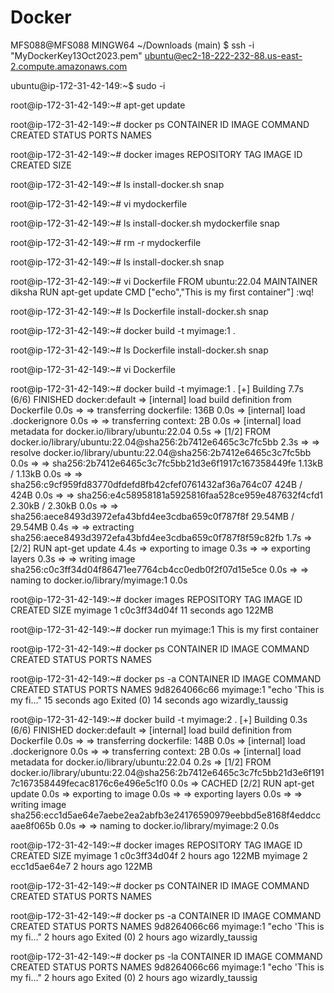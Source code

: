 # Docker
MFS088@MFS088 MINGW64 ~/Downloads (main)
$ ssh -i "MyDockerKey13Oct2023.pem" ubuntu@ec2-18-222-232-88.us-east-2.compute.amazonaws.com

ubuntu@ip-172-31-42-149:~$ sudo -i

root@ip-172-31-42-149:~# apt-get update

root@ip-172-31-42-149:~# docker ps
CONTAINER ID   IMAGE     COMMAND   CREATED   STATUS    PORTS     NAMES

root@ip-172-31-42-149:~# docker images
REPOSITORY   TAG       IMAGE ID   CREATED   SIZE

root@ip-172-31-42-149:~# ls
install-docker.sh  snap

root@ip-172-31-42-149:~# vi mydockerfile

root@ip-172-31-42-149:~# ls
install-docker.sh  mydockerfile  snap

root@ip-172-31-42-149:~# rm -r mydockerfile

root@ip-172-31-42-149:~# ls
install-docker.sh  snap

root@ip-172-31-42-149:~# vi Dockerfile
FROM ubuntu:22.04
MAINTAINER diksha
RUN apt-get update
CMD ["echo","This is my first container"]
:wq!

root@ip-172-31-42-149:~# ls
Dockerfile  install-docker.sh  snap

root@ip-172-31-42-149:~# docker build -t myimage:1 .

root@ip-172-31-42-149:~# ls
Dockerfile  install-docker.sh  snap

root@ip-172-31-42-149:~# vi Dockerfile

root@ip-172-31-42-149:~# docker build -t myimage:1 .
[+] Building 7.7s (6/6) FINISHED                                 docker:default
 => [internal] load build definition from Dockerfile                       0.0s
 => => transferring dockerfile: 136B                                       0.0s
 => [internal] load .dockerignore                                          0.0s
 => => transferring context: 2B                                            0.0s
 => [internal] load metadata for docker.io/library/ubuntu:22.04            0.5s
 => [1/2] FROM docker.io/library/ubuntu:22.04@sha256:2b7412e6465c3c7fc5bb  2.3s
 => => resolve docker.io/library/ubuntu:22.04@sha256:2b7412e6465c3c7fc5bb  0.0s
 => => sha256:2b7412e6465c3c7fc5bb21d3e6f1917c167358449fe 1.13kB / 1.13kB  0.0s
 => => sha256:c9cf959fd83770dfdefd8fb42cfef0761432af36a764c07 424B / 424B  0.0s
 => => sha256:e4c58958181a5925816faa528ce959e487632f4cfd1 2.30kB / 2.30kB  0.0s
 => => sha256:aece8493d3972efa43bfd4ee3cdba659c0f787f8f 29.54MB / 29.54MB  0.4s
 => => extracting sha256:aece8493d3972efa43bfd4ee3cdba659c0f787f8f59c82fb  1.7s
 => [2/2] RUN apt-get update                                               4.4s
 => exporting to image                                                     0.3s
 => => exporting layers                                                    0.3s
 => => writing image sha256:c0c3ff34d04f86471ee7764cb4cc0edb0f2f07d15e5ce  0.0s
 => => naming to docker.io/library/myimage:1                               0.0s
 
root@ip-172-31-42-149:~# docker images
REPOSITORY   TAG       IMAGE ID       CREATED          SIZE
myimage      1         c0c3ff34d04f   11 seconds ago   122MB

root@ip-172-31-42-149:~# docker run myimage:1
This is my first container

root@ip-172-31-42-149:~# docker ps
CONTAINER ID   IMAGE     COMMAND   CREATED   STATUS    PORTS     NAMES

root@ip-172-31-42-149:~# docker ps -a
CONTAINER ID   IMAGE       COMMAND                  CREATED          STATUS                      PORTS     NAMES
9d8264066c66   myimage:1   "echo 'This is my fi…"   15 seconds ago   Exited (0) 14 seconds ago             wizardly_taussig


root@ip-172-31-42-149:~# docker build -t myimage:2 .
[+] Building 0.3s (6/6) FINISHED                                                                           docker:default
 => [internal] load build definition from Dockerfile                                                                 0.0s
 => => transferring dockerfile: 148B                                                                                 0.0s
 => [internal] load .dockerignore                                                                                    0.0s
 => => transferring context: 2B                                                                                      0.0s
 => [internal] load metadata for docker.io/library/ubuntu:22.04                                                      0.2s
 => [1/2] FROM docker.io/library/ubuntu:22.04@sha256:2b7412e6465c3c7fc5bb21d3e6f1917c167358449fecac8176c6e496e5c1f0  0.0s
 => CACHED [2/2] RUN apt-get update                                                                                  0.0s
 => exporting to image                                                                                               0.0s
 => => exporting layers                                                                                              0.0s
 => => writing image sha256:ecc1d5ae64e7aebe2ea2abfb3e24176590979eebbd5e8168f4eddccaae8f065b                         0.0s
 => => naming to docker.io/library/myimage:2                                                                         0.0s


root@ip-172-31-42-149:~# docker images
REPOSITORY   TAG       IMAGE ID       CREATED       SIZE
myimage      1         c0c3ff34d04f   2 hours ago   122MB
myimage      2         ecc1d5ae64e7   2 hours ago   122MB

root@ip-172-31-42-149:~# docker ps
CONTAINER ID   IMAGE     COMMAND   CREATED   STATUS    PORTS     NAMES

root@ip-172-31-42-149:~# docker ps -a
CONTAINER ID   IMAGE       COMMAND                  CREATED       STATUS                   PORTS     NAMES
9d8264066c66   myimage:1   "echo 'This is my fi…"   2 hours ago   Exited (0) 2 hours ago             wizardly_taussig

root@ip-172-31-42-149:~# docker ps -la
CONTAINER ID   IMAGE       COMMAND                  CREATED       STATUS                   PORTS     NAMES
9d8264066c66   myimage:1   "echo 'This is my fi…"   2 hours ago   Exited (0) 2 hours ago             wizardly_taussig

